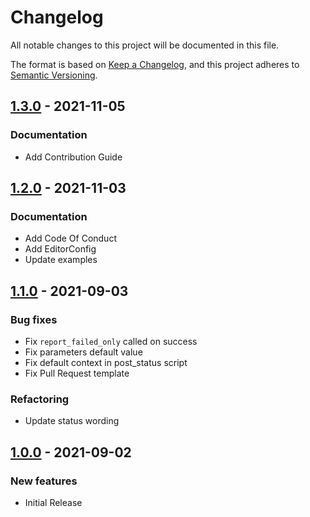 # Changelog

All notable changes to this project will be documented in this file.

The format is based on [Keep a Changelog](https://keepachangelog.com/en/1.0.0/), and this project adheres to [Semantic Versioning](https://semver.org/spec/v2.0.0.html).

## [1.3.0](https://github.com/assurance-maladie-digital/github-status-orb/releases/tag/1.3.0) - 2021-11-05

### Documentation

- Add Contribution Guide

## [1.2.0](https://github.com/assurance-maladie-digital/github-status-orb/releases/tag/1.2.0) - 2021-11-03

### Documentation

- Add Code Of Conduct
- Add EditorConfig
- Update examples

## [1.1.0](https://github.com/assurance-maladie-digital/github-status-orb/releases/tag/1.1.0) - 2021-09-03

### Bug fixes

- Fix `report_failed_only` called on success
- Fix parameters default value
- Fix default context in post_status script
- Fix Pull Request template

### Refactoring

- Update status wording

## [1.0.0](https://github.com/assurance-maladie-digital/github-status-orb/releases/tag/1.0.0) - 2021-09-02

### New features

- Initial Release
